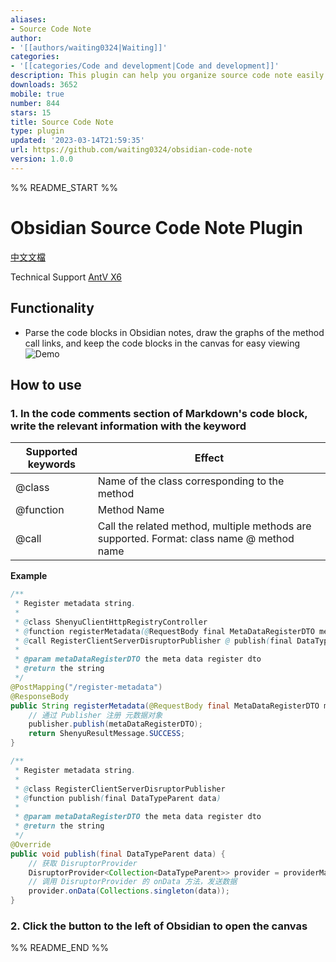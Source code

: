 ```yaml
---
aliases:
- Source Code Note
author:
- '[[authors/waiting0324|Waiting]]'
categories:
- '[[categories/Code and development|Code and development]]'
description: This plugin can help you organize source code note easily.
downloads: 3652
mobile: true
number: 844
stars: 15
title: Source Code Note
type: plugin
updated: '2023-03-14T21:59:35'
url: https://github.com/waiting0324/obsidian-code-note
version: 1.0.0
---
```


%% README_START %%

# Obsidian Source Code Note Plugin

[中文文檔](./README-zh.md)

Technical Support [AntV X6](https://x6.antv.antgroup.com/)

## Functionality

- Parse the code blocks in Obsidian notes, draw the graphs of the method call links, and keep the code blocks in the canvas for easy viewing
![Demo](https://raw.githubusercontent.com/waiting0324/obsidian-code-note/HEAD/img/demo.gif)

## How to use

### 1. In the code comments section of Markdown's code block, write the relevant information with the keyword

| Supported keywords | Effect                          |
| ------------ |-----------------------------|
| @class       | Name of the class corresponding to the method                    |
| @function    | Method Name                        |
| @call        | Call the related method, multiple methods are supported. Format: class name @ method name |

**Example**

```Java
/** 
 * Register metadata string.
 * 
 * @class ShenyuClientHttpRegistryController
 * @function registerMetadata(@RequestBody final MetaDataRegisterDTO metaDataRegisterDTO)
 * @call RegisterClientServerDisruptorPublisher @ publish(final DataTypeParent data)
 * 
 * @param metaDataRegisterDTO the meta data register dto  
 * @return the string  
 */
@PostMapping("/register-metadata")  
@ResponseBody  
public String registerMetadata(@RequestBody final MetaDataRegisterDTO metaDataRegisterDTO) {  
    // 通过 Publisher 注册 元数据对象  
    publisher.publish(metaDataRegisterDTO);  
    return ShenyuResultMessage.SUCCESS;  
}
```

```Java
/** 
 * Register metadata string. 
 * 
 * @class RegisterClientServerDisruptorPublisher
 * @function publish(final DataTypeParent data)
 * 
 * @param metaDataRegisterDTO the meta data register dto  
 * @return the string  
 */
@Override  
public void publish(final DataTypeParent data) {  
    // 获取 DisruptorProvider 
    DisruptorProvider<Collection<DataTypeParent>> provider = providerManage.getProvider();  
    // 调用 DisruptorProvider 的 onData 方法，发送数据  
    provider.onData(Collections.singleton(data));  
}
```
### 2. Click the button to the left of Obsidian to open the canvas


%% README_END %%